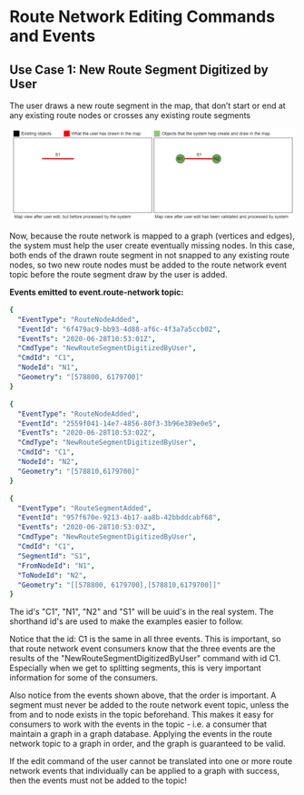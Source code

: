 Route Network Editing Commands and Events
==============================


Use Case 1: New Route Segment Digitized by User
-------------------
The user draws a new route segment in the map, that don’t start or end at any existing route nodes or crosses any existing route segments

![image text](Images/lonely-route-segment-digitized.png)

Now, because the route network is mapped to a graph (vertices and edges), the system must help the user create eventually missing nodes.
In this case, both ends of the drawn route segment in not snapped to any existing route nodes, so two new route nodes must be added to the route network event topic before the route segment draw by the user is added.

**Events emitted to event.route-network topic:**

```yaml
{
  "EventType": "RouteNodeAdded",
  "EventId": "6f479ac9-bb93-4d88-af6c-4f3a7a5ccb02",
  "EventTs": "2020-06-28T10:53:01Z",
  "CmdType": "NewRouteSegmentDigitizedByUser",
  "CmdId": "C1",
  "NodeId": "N1",
  "Geometry": "[578800, 6179700]"
}
```

```yaml
{
  "EventType": "RouteNodeAdded",
  "EventId": "2559f041-14e7-4856-80f3-3b96e389e0e5",
  "EventTs": "2020-06-28T10:53:02Z",
  "CmdType": "NewRouteSegmentDigitizedByUser",
  "CmdId": "C1",
  "NodeId": "N2",
  "Geometry": "[578810,6179700]"
}
```

```yaml
{
  "EventType": "RouteSegmentAdded",
  "EventId": "957f670e-9213-4b17-aa8b-42bbddcabf68",
  "EventTs": "2020-06-28T10:53:03Z",
  "CmdType": "NewRouteSegmentDigitizedByUser",
  "CmdId": "C1",
  "SegmentId": "S1",
  "FromNodeId": "N1",
  "ToNodeId": "N2",
  "Geometry": "[[578800, 6179700],[578810,6179700]]"
}
```
The id's "C1", "N1", "N2" and "S1" will be uuid's in the real system. The shorthand id's are used to make the examples easier to follow.

Notice that the id: C1 is the same in all three events. This is important, so that route network event consumers know that the three events are the results of the "NewRouteSegmentDigitizedByUser" command with id C1. Especially when we get to splitting segments, this is very important information for some of the consumers.

Also notice from the events shown above, that the order is important.
A segment must never be added to the route network event topic, unless the from and to node exists in the topic beforehand.
This makes it easy for consumers to work with the events in the topic - i.e. a consumer that maintain a graph in a graph database.
Applying the events in the route network topic to a graph in order, and the graph is guaranteed to be valid.

If the edit command of the user cannot be translated into one or more route network events that individually can be applied to a graph with success, then the events must not be added to the topic!

